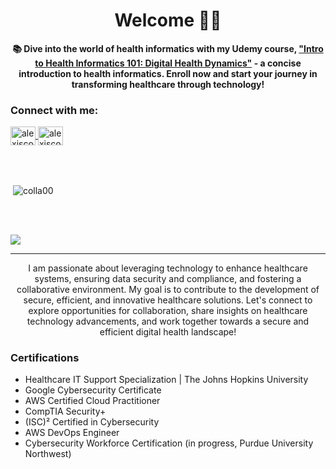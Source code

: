 <h1 align="center"> Welcome 👋🏾 </h1>
<p>
   <p align="center">
  <strong>📚 Dive into the world of health informatics with my Udemy course, <a href="https://www.udemy.com/course/healthinformatics101/" target="_blank">"Intro to Health Informatics 101: Digital Health Dynamics"</a> -  a concise introduction to health informatics. Enroll now and  start your journey in transforming healthcare through technology!</strong>

<h3 align="left">Connect with me:</h3>
<p align="left"> <a href="https://linkedin.com/in/alexiscollier" target="blank"><img align="center" src="https://raw.githubusercontent.com/rahuldkjain/github-profile-readme-generator/master/src/images/icons/Social/linked-in-alt.svg" alt="alexiscollier" height="30" width="40" /> </a><a href="https://www.credly.com/users/alexis-collier/badges" target="blank"><img align="center" src="https://www.svgrepo.com/show/331358/credly.svg" alt="alexiscollier" height="30" width="40" /></a>
</p>
<br><br>
<p>&nbsp;<img align="center" src="https://github-readme-stats.vercel.app/api?username=colla00&show_icons=true&locale=en" alt="colla00" /></p> <br><br>

![](https://komarev.com/ghpvc/?username=colla00&color=blue&style=for-the-badge)

---

<div align="center">
    I am passionate about leveraging technology to enhance healthcare systems, ensuring data security and compliance, and fostering a collaborative environment. My goal is to contribute to the development of secure, efficient, and innovative healthcare solutions.
    Let's connect to explore opportunities for collaboration, share insights on healthcare technology advancements, and work together towards a secure and efficient digital health landscape!
</div>

### Certifications
- Healthcare IT Support Specialization | The Johns Hopkins University
- Google Cybersecurity Certificate 
- AWS Certified Cloud Practitioner
- CompTIA Security+
- (ISC)² Certified in Cybersecurity
- AWS DevOps Engineer
- Cybersecurity Workforce Certification (in progress, Purdue University Northwest)

